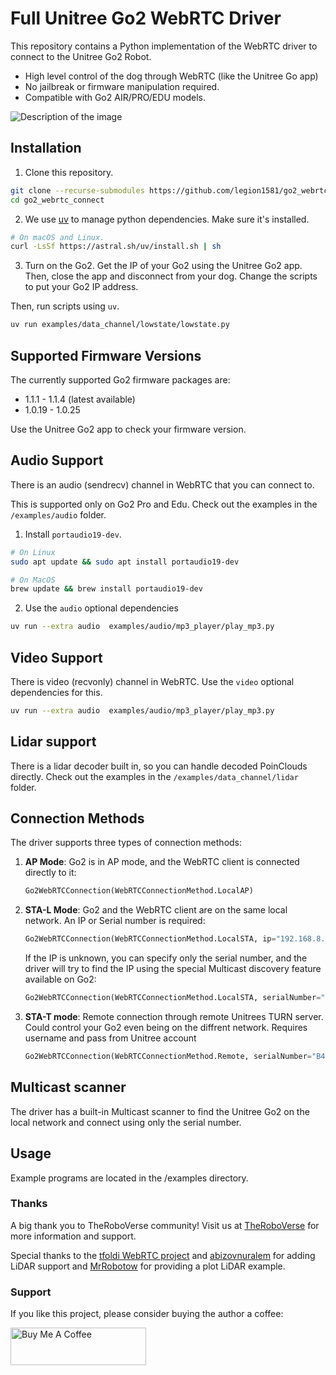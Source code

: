# Full Unitree Go2 WebRTC Driver

This repository contains a Python implementation of the WebRTC driver to connect to the Unitree Go2 Robot.

- High level control of the dog through WebRTC (like the Unitree Go app)
- No jailbreak or firmware manipulation required.
- Compatible with Go2 AIR/PRO/EDU models.

![Description of the image](./images/screenshot_1.png)

## Installation

1. Clone this repository.

```bash
git clone --recurse-submodules https://github.com/legion1581/go2_webrtc_connect.git
cd go2_webrtc_connect
```

2. We use [uv](https://github.com/astral-sh/uv) to manage python dependencies. Make sure it's installed.

```bash
# On macOS and Linux.
curl -LsSf https://astral.sh/uv/install.sh | sh
```

3. Turn on the Go2. Get the IP of your Go2 using the Unitree Go2 app. Then, close the app and disconnect from your dog. Change the scripts to put your Go2 IP address.

Then, run scripts using `uv`.

```bash
uv run examples/data_channel/lowstate/lowstate.py
```

## Supported Firmware Versions

The currently supported Go2 firmware packages are:

- 1.1.1 - 1.1.4 (latest available)
- 1.0.19 - 1.0.25

Use the Unitree Go2 app to check your firmware version.

## Audio Support

There is an audio (sendrecv) channel in WebRTC that you can connect to.

This is supported only on Go2 Pro and Edu. Check out the examples in the `/examples/audio` folder.

1. Install `portaudio19-dev`.

```bash
# On Linux
sudo apt update && sudo apt install portaudio19-dev
```

```bash
# On MacOS
brew update && brew install portaudio19-dev
```

2. Use the `audio` optional dependencies

```bash
uv run --extra audio  examples/audio/mp3_player/play_mp3.py
```

## Video Support

There is video (recvonly) channel in WebRTC. Use the `video` optional dependencies for this.

```bash
uv run --extra audio  examples/audio/mp3_player/play_mp3.py
```

## Lidar support

There is a lidar decoder built in, so you can handle decoded PoinClouds directly. Check out the examples in the `/examples/data_channel/lidar` folder.

## Connection Methods

The driver supports three types of connection methods:

1. **AP Mode**: Go2 is in AP mode, and the WebRTC client is connected directly to it:

   ```python
   Go2WebRTCConnection(WebRTCConnectionMethod.LocalAP)
   ```

2. **STA-L Mode**: Go2 and the WebRTC client are on the same local network. An IP or Serial number is required:

   ```python
   Go2WebRTCConnection(WebRTCConnectionMethod.LocalSTA, ip="192.168.8.181")
   ```

   If the IP is unknown, you can specify only the serial number, and the driver will try to find the IP using the special Multicast discovery feature available on Go2:

   ```python
   Go2WebRTCConnection(WebRTCConnectionMethod.LocalSTA, serialNumber="B42D2000XXXXXXXX")
   ```

3. **STA-T mode**: Remote connection through remote Unitrees TURN server. Could control your Go2 even being on the diffrent network. Requires username and pass from Unitree account

   ```python
   Go2WebRTCConnection(WebRTCConnectionMethod.Remote, serialNumber="B42D2000XXXXXXXX", username="email@gmail.com", password="pass")
   ```

## Multicast scanner

The driver has a built-in Multicast scanner to find the Unitree Go2 on the local network and connect using only the serial number.

## Usage

Example programs are located in the /examples directory.

### Thanks

A big thank you to TheRoboVerse community! Visit us at [TheRoboVerse](https://theroboverse.com) for more information and support.

Special thanks to the [tfoldi WebRTC project](https://github.com/tfoldi/go2-webrtc) and [abizovnuralem](https://github.com/abizovnuralem) for adding LiDAR support and [MrRobotow](https://github.com/MrRobotoW) for providing a plot LiDAR example.

### Support

If you like this project, please consider buying the author a coffee:

<a href="https://www.buymeacoffee.com/legion1581" target="_blank"><img src="https://cdn.buymeacoffee.com/buttons/v2/default-yellow.png" alt="Buy Me A Coffee" style="height: 60px !important;width: 217px !important;" ></a>
